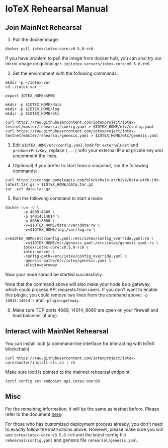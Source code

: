 # IoTeX Rehearsal Manual

## Join MainNet Rehearsal

1. Pull the docker image:

```
docker pull iotex/iotex-core:v0.5.0-rc6
```

If you have problem to pull the image from docker hub, you can also try our mirror image on gcloud
`gcr.io/iotex-servers/iotex-core:v0.5.0-rc6`.

2. Set the environment with the following commands:

```
mkdir -p ~/iotex-var
cd ~/iotex-var

export IOTEX_HOME=$PWD

mkdir -p $IOTEX_HOME/data
mkdir -p $IOTEX_HOME/log
mkdir -p $IOTEX_HOME/etc

curl https://raw.githubusercontent.com/iotexproject/iotex-testnet/master/rehearsal/config.yaml > $IOTEX_HOME/etc/config.yaml
curl https://raw.githubusercontent.com/iotexproject/iotex-testnet/master/rehearsal/genesis.yaml > $IOTEX_HOME/etc/genesis.yaml
```

3. Edit `$IOTEX_HOME/etc/config.yaml`, look for `externalHost` and `producerPrivKey`, replace `[...]` with your external
IP and private key and uncomment the lines.

4. (Optional) If you prefer to start from a snapshot, run the following commands:

```
curl https://storage.googleapis.com/blockchain-archive/data-with-idx-latest.tar.gz > $IOTEX_HOME/data.tar.gz
tar -xzf data.tar.gz
```

5. Run the following command to start a node:

```
docker run -d \
        -p 4689:4689 \
        -p 14014:14014 \
        -p 8080:8080 \
        -v=$IOTEX_HOME/data:/var/data:rw \
        -v=$IOTEX_HOME/log:/var/log:rw \
        -v=$IOTEX_HOME/etc/config.yaml:/etc/iotex/config_override.yaml:ro \
        -v=$IOTEX_HOME/etc/genesis.yaml:/etc/iotex/genesis.yaml:ro \
        iotex/iotex-core:v0.5.0-rc6 \
        iotex-server \
        -config-path=/etc/iotex/config_override.yaml \
        -genesis-path=/etc/iotex/genesis.yaml \
        -plugin=gateway
```

Now your node should be started successfully.

Note that the command above will also make your node be a gateway, which could process API requests from users. If you
don't want to enable this plugin, you could remove two lines from the command above: `-p 14014:14014 \` and
`-plugin=gateway`.

6. Make sure TCP ports 4689, 14014, 8080 are open on your firewall and load balancer (if any).

## <a name="ioctl"/>Interact with MainNet Rehearsal


You can install ioctl (a command-line interface for interacting with IoTeX blockchain)

```
curl https://raw.githubusercontent.com/iotexproject/iotex-core/master/install-cli.sh | sh
```

Make sure ioctl is pointed to the mainnet rehearsal endpoint:
```
ioctl config set endpoint api.iotex.one:80
```

## Misc

For the remaining information, it will be the same as testnet before. Please refer to the document [here](../README.md).

For those who has customized deployment process already, you don't need to exactly follow the instructions above. However,
please make sure you will use `iotex/iotex-core:v0.5.0-rc6` and the latest config file `rehearsal/config.yaml` and genesis
file `rehearsal/genesis.yaml`.
